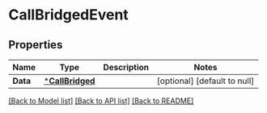 # CallBridgedEvent

## Properties
Name | Type | Description | Notes
------------ | ------------- | ------------- | -------------
**Data** | [***CallBridged**](CallBridged.md) |  | [optional] [default to null]

[[Back to Model list]](../README.md#documentation-for-models) [[Back to API list]](../README.md#documentation-for-api-endpoints) [[Back to README]](../README.md)

